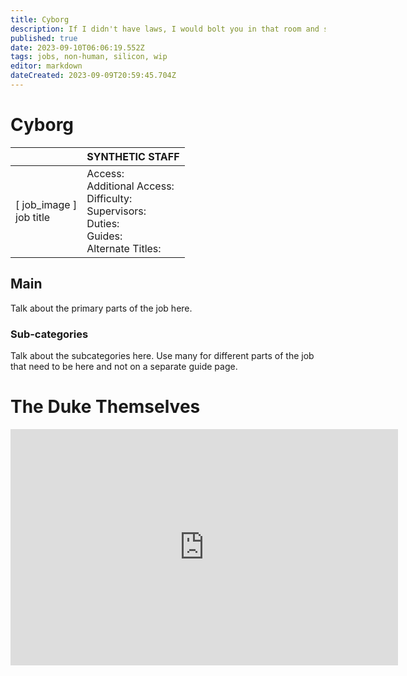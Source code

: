 ```yaml
---
title: Cyborg
description: If I didn't have laws, I would bolt you in that room and shock all the doors.
published: true
date: 2023-09-10T06:06:19.552Z
tags: jobs, non-human, silicon, wip
editor: markdown
dateCreated: 2023-09-09T20:59:45.704Z
---
```


# Cyborg

|                             | SYNTHETIC STAFF                                                                                   |
|-----------------------------|----------------------------------------------------------------------------------------------|
| \[ job_image ]<br>job title | Access:<br>Additional Access:<br>Difficulty:<br>Supervisors:<br>Duties:<br>Guides:<br>Alternate Titles: |

## Main 
Talk about the primary parts of the job here.


### Sub-categories
Talk about the subcategories here. Use many for different parts of the job that need to be here and not on a separate guide page.

# The Duke Themselves
<iframe src="https://player.twitch.tv/?channel=thedukeofook&parent=wiki.monkestation.com" frameborder="0" allowfullscreen="true" scrolling="no" height="378" width="620"></iframe>